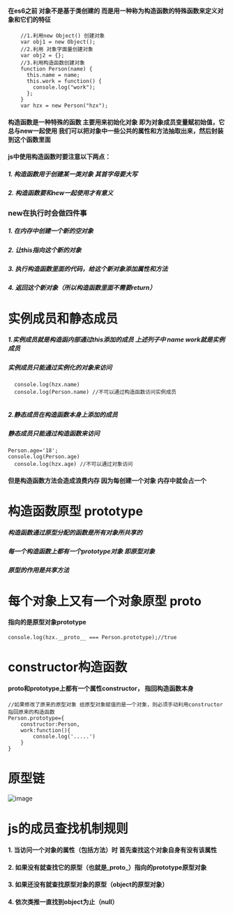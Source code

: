 
#### 在es6之前 对象不是基于类创建的 而是用一种称为构造函数的特殊函数来定义对象和它们的特征

```
    //1.利用new Object() 创建对象
    var obj1 = new Object();
    //2.利用 对象字面量创建对象
    var obj2 = {};
    //3.利用构造函数创建对象
    function Person(name) {
      this.name = name;
      this.work = function() {
        console.log("work");
      };
    }
    var hzx = new Person("hzx");
```

#### 构造函数是一种特殊的函数 主要用来初始化对象 即为对象成员变量赋初始值，它总与new一起使用 我们可以把对象中一些公共的属性和方法抽取出来，然后封装到这个函数里面

#### js中使用构造函数时要注意以下两点：
##### 1. 构造函数用于创建某一类对象 其首字母要大写
##### 2. 构造函数要和new一起使用才有意义
###  new在执行时会做四件事
##### 1. 在内存中创建一个新的空对象
##### 2. 让this指向这个新的对象
##### 3. 执行构造函数里面的代码，给这个新对象添加属性和方法
##### 4. 返回这个新对象（所以构造函数里面不需要return）

# 实例成员和静态成员

##### 1.实例成员就是构造函内部通过this添加的成员 上述列子中 name   work就是实例成员
##### 实例成员只能通过实例化的对象来访问
```
  console.log(hzx.name)
  console.log(Person.name) //不可以通过构造函数访问实例成员
  
```
##### 2.静态成员在构造函数本身上添加的成员
##### 静态成员只能通过构造函数来访问

```
Person.age='18';
console.log(Person.age)
  console.log(hzx.age) //不可以通过对象访问
```

#### 但是构造函数方法会造成浪费内存  因为每创建一个对象 内存中就会占一个

# 构造函数原型 prototype

##### 构造函数通过原型分配的函数是所有对象所共享的
##### 每一个构造函数上都有一个prototype对象 即原型对象
##### 原型的作用是共享方法

# 每个对象上又有一个对象原型 proto
#### 指向的是原型对象prototype

```
console.log(hzx.__proto__ === Person.prototype);//true
```
# constructor构造函数

#### proto和prototype上都有一个属性constructor， 指回构造函数本身

```
//如果修改了原来的原型对象 给原型对象赋值的是一个对象，则必须手动利用constructor指回原来的构造函数
Person.prototype={
    constructor:Person,
    work:function(){
        console.log('.....')
    }
}

```
# 原型链

![image](http://m.qpic.cn/psc?/V11MvXWJ0xC4bK/8pLzIOZGGDcBctBkTesZqlPWwzI2s1f0haaP3cNVbOIZFx5xOdOvRls9XS92hXTyee8LbOduBJHQqNE4WjDNWyU*5ybG75o.AxsoelwmYrw!/b&bo=0AXsAgAAAAARBws!&rf=viewer_4)

# js的成员查找机制规则
#### 1. 当访问一个对象的属性（包括方法）时 首先查找这个对象自身有没有该属性
#### 2. 如果没有就查找它的原型（也就是_proto_）指向的prototype原型对象
#### 3. 如果还没有就查找原型对象的原型（object的原型对象）
#### 4. 依次类推一直找到object为止（null）







